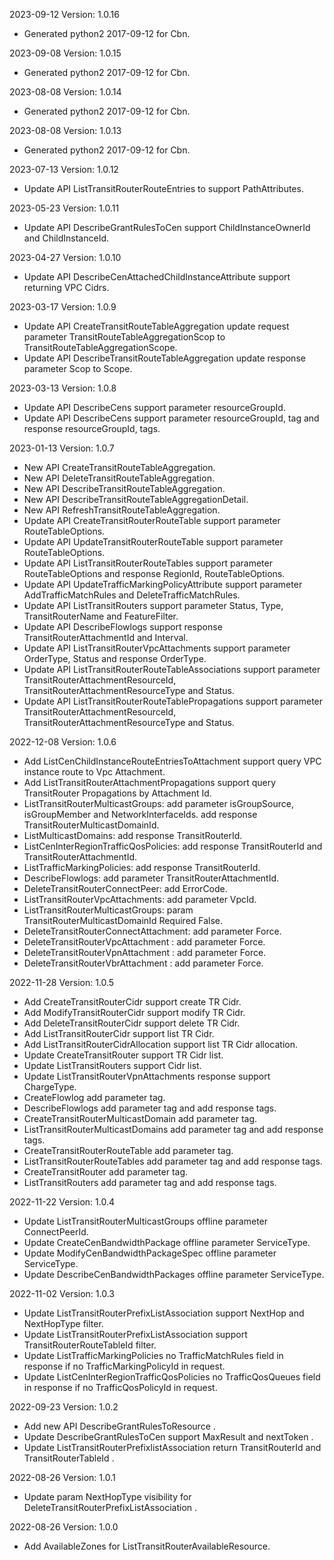 2023-09-12 Version: 1.0.16
- Generated python2 2017-09-12 for Cbn.

2023-09-08 Version: 1.0.15
- Generated python2 2017-09-12 for Cbn.

2023-08-08 Version: 1.0.14
- Generated python2 2017-09-12 for Cbn.

2023-08-08 Version: 1.0.13
- Generated python2 2017-09-12 for Cbn.

2023-07-13 Version: 1.0.12
- Update API ListTransitRouterRouteEntries to support PathAttributes.

2023-05-23 Version: 1.0.11
- Update API DescribeGrantRulesToCen support ChildInstanceOwnerId and ChildInstanceId.

2023-04-27 Version: 1.0.10
- Update API DescribeCenAttachedChildInstanceAttribute support returning VPC Cidrs.

2023-03-17 Version: 1.0.9
- Update API CreateTransitRouteTableAggregation update request parameter TransitRouteTableAggregationScop to TransitRouteTableAggregationScope.
- Update API DescribeTransitRouteTableAggregation update response parameter Scop to Scope.

2023-03-13 Version: 1.0.8
- Update API DescribeCens support parameter resourceGroupId.
- Update API DescribeCens support parameter resourceGroupId, tag and response resourceGroupId, tags.

2023-01-13 Version: 1.0.7
- New API CreateTransitRouteTableAggregation.
- New API DeleteTransitRouteTableAggregation.
- New API DescribeTransitRouteTableAggregation.
- New API DescribeTransitRouteTableAggregationDetail.
- New API RefreshTransitRouteTableAggregation.
- Update API CreateTransitRouterRouteTable support parameter RouteTableOptions.
- Update API UpdateTransitRouterRouteTable support parameter RouteTableOptions.
- Update API ListTransitRouterRouteTables support parameter RouteTableOptions and response RegionId, RouteTableOptions.
- Update API UpdateTrafficMarkingPolicyAttribute support parameter AddTrafficMatchRules and DeleteTrafficMatchRules.
- Update API ListTransitRouters support parameter Status, Type, TransitRouterName and FeatureFilter.
- Update API DescribeFlowlogs support response TransitRouterAttachmentId and Interval.
- Update API ListTransitRouterVpcAttachments support parameter OrderType, Status and response OrderType.
- Update API ListTransitRouterRouteTableAssociations support parameter TransitRouterAttachmentResourceId, TransitRouterAttachmentResourceType and Status.
- Update API ListTransitRouterRouteTablePropagations support parameter TransitRouterAttachmentResourceId, TransitRouterAttachmentResourceType and Status.

2022-12-08 Version: 1.0.6
- Add ListCenChildInstanceRouteEntriesToAttachment support query VPC instance route to Vpc Attachment.
- Add ListTransitRouterAttachmentPropagations support query TransitRouter Propagations by Attachment Id.
- ListTransitRouterMulticastGroups: add parameter isGroupSource, isGroupMember and NetworkInterfaceIds. add response TransitRouterMulticastDomainId. 
- ListMulticastDomains: add response TransitRouterId.
- ListCenInterRegionTrafficQosPolicies: add response TransitRouterId and TransitRouterAttachmentId. 
- ListTrafficMarkingPolicies: add response TransitRouterId.
- DescribeFlowlogs: add parameter TransitRouterAttachmentId.
- DeleteTransitRouterConnectPeer: add ErrorCode.
- ListTransitRouterVpcAttachments: add parameter VpcId.
- ListTransitRouterMulticastGroups: param TransitRouterMulticastDomainId Required False.
- DeleteTransitRouterConnectAttachment: add parameter Force.
- DeleteTransitRouterVpcAttachment : add parameter Force.
- DeleteTransitRouterVpnAttachment : add parameter Force.
- DeleteTransitRouterVbrAttachment : add parameter Force.

2022-11-28 Version: 1.0.5
- Add CreateTransitRouterCidr support create TR Cidr.
- Add ModifyTransitRouterCidr support modify TR Cidr.
- Add DeleteTransitRouterCidr support delete TR Cidr.
- Add ListTransitRouterCidr support list TR Cidr.
- Add ListTransitRouterCidrAllocation support list TR Cidr allocation.
- Update CreateTransitRouter support TR Cidr list.
- Update ListTransitRouters support Cidr list.
- Update ListTransitRouterVpnAttachments response support ChargeType.
- CreateFlowlog add parameter tag.
- DescribeFlowlogs add parameter tag and add response tags.
- CreateTransitRouterMulticastDomain add parameter tag.
- ListTransitRouterMulticastDomains add parameter tag and add response tags.
- CreateTransitRouterRouteTable add parameter tag.
- ListTransitRouterRouteTables add parameter tag and add response tags.
- CreateTransitRouter add parameter tag.
- ListTransitRouters add parameter tag and add response tags.

2022-11-22 Version: 1.0.4
- Update ListTransitRouterMulticastGroups offline parameter ConnectPeerId.
- Update CreateCenBandwidthPackage offline parameter ServiceType.
- Update ModifyCenBandwidthPackageSpec offline parameter ServiceType.
- Update DescribeCenBandwidthPackages offline parameter ServiceType.

2022-11-02 Version: 1.0.3
- Update ListTransitRouterPrefixListAssociation support NextHop and NextHopType filter.
- Update ListTransitRouterPrefixListAssociation support TransitRouterRouteTableId  filter.
- Update ListTrafficMarkingPolicies no TrafficMatchRules field in response if no TrafficMarkingPolicyId in request.
- Update ListCenInterRegionTrafficQosPolicies no TrafficQosQueues field in response if no TrafficQosPolicyId in request.

2022-09-23 Version: 1.0.2
- Add new API DescribeGrantRulesToResource .
- Update DescribeGrantRulesToCen support MaxResult and nextToken .
- Update ListTransitRouterPrefixlistAssociation return TransitRouterId and TransitRouterTableId .

2022-08-26 Version: 1.0.1
- Update param NextHopType visibility for DeleteTransitRouterPrefixListAssociation .

2022-08-26 Version: 1.0.0
- Add AvailableZones for ListTransitRouterAvailableResource.

